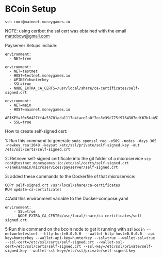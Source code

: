 # BCoin Setup
`ssh root@mainnet.moneygames.io`

NOTE: using certbot the ssl cert was obtained with the email mattcbow@gmail.com

Payserver Setups include:

    environment:
      - NET=free

    environment:
      - NET=testmet
      - HOST=testnet.moneygames.io
      - APIKEY=hunterkey
      - SSL=true
      - NODE_EXTRA_CA_CERTS=/usr/local/share/ca-certificates/self-signed.crt
      
    environment:
      - NET=main
      - HOST=mainnet.moneygames.io
      - APIKEY=f0c5d427ff4a53701ada1117e4face2a0f7ec8e39d775f9764307ddf67b1ab53
      - SSL=true



How to create self-signed cert:

1: Run this command to generate
`sudo openssl req -x509 -nodes -days 365 -newkey rsa:2048 -keyout /etc/ssl/private/self-signed.key -out /etc/ssl/certs/self-signed.crt`

2: Retrieve self-signed certificate into the git folder of a microservice
`scp root@testnet.moneygames.io:/etc/ssl/certs/self-signed.crt ~/sneks/main/microservices/payserver/self-signed.crt`

3: added these commands to the Dockerfile of that microservice:
```
COPY self-signed.crt /usr/local/share/ca-certificates
RUN update-ca-certificates
```

4:Add this environment variable to the Docker-compose.yaml
```
environment:
    - SSL=true
    - NODE_EXTRA_CA_CERTS=/usr/local/share/ca-certificates/self-signed.crt
```

5:Run this command on the bcoin node to get it running with ssl
`bcoin --network=testnet --http-host=0.0.0.0  --wallet-http-host=0.0.0.0 --api-key=hunterkey --wallet-api-key=hunterkey --ssl=true --wallet-ssl=true --ssl-cert=/etc/ssl/certs/self-signed.crt --wallet-ssl-cert=/etc/ssl/certs/self-signed.crt --ssl-key=/etc/ssl/private/self-signed.key --wallet-ssl-key=/etc/ssl/private/self-signed.key`


